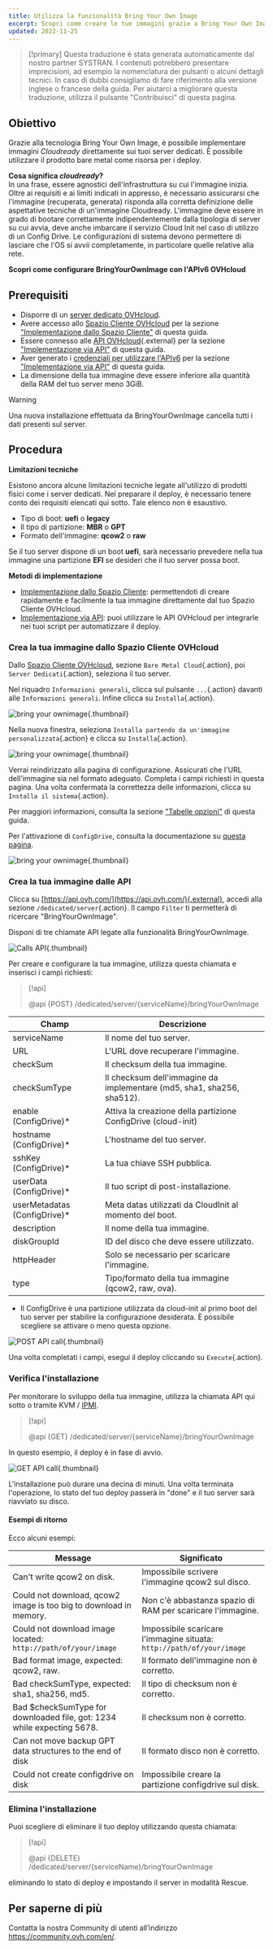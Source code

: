 ```yaml
---
title: Utilizza la funzionalità Bring Your Own Image
excerpt: Scopri come creare le tue immagini grazie a Bring Your Own Image
updated: 2022-11-25
---
```


> [!primary]
> Questa traduzione è stata generata automaticamente dal nostro partner SYSTRAN. I contenuti potrebbero presentare imprecisioni, ad esempio la nomenclatura dei pulsanti o alcuni dettagli tecnici. In caso di dubbi consigliamo di fare riferimento alla versione inglese o francese della guida. Per aiutarci a migliorare questa traduzione, utilizza il pulsante "Contribuisci" di questa pagina.
>


## Obiettivo

Grazie alla tecnologia Bring Your Own Image, è possibile implementare immagini *Cloudready* direttamente sui tuoi server dedicati. È possibile utilizzare il prodotto bare metal come risorsa per i deploy.

**Cosa significa *cloudready*?**
<br>In una frase, essere agnostici dell'infrastruttura su cui l'immagine inizia.
Oltre ai requisiti e ai limiti indicati in appresso, è necessario assicurarsi che l'immagine (recuperata, generata) risponda alla corretta definizione delle aspettative tecniche di un'immagine Cloudready. L'immagine deve essere in grado di bootare correttamente indipendentemente dalla tipologia di server su cui avvia, deve anche imbarcare il servizio Cloud Init nel caso di utilizzo di un Config Drive. Le configurazioni di sistema devono permettere di lasciare che l'OS si avvii completamente, in particolare quelle relative alla rete.

**Scopri come configurare BringYourOwnImage con l'APIv6 OVHcloud**

## Prerequisiti

- Disporre di un [server dedicato OVHcloud](https://www.ovhcloud.com/it/bare-metal/).
- Avere accesso allo [Spazio Cliente OVHcloud](https://www.ovh.com/auth/?action=gotomanager&from=https://www.ovh.it/&ovhSubsidiary=it) per la sezione ["Implementazione dallo Spazio Cliente"](#viacontrolpanel) di questa guida.
- Essere connesso alle [API OVHcloud](https://api.ovh.com/){.external} per la sezione ["Implementazione via API"](#viaapi) di questa guida.
- Aver generato i [credenziali per utilizzare l'APIv6](/pages/manage_and_operate/api/first-steps) per la sezione ["Implementazione via API"](#viaapi) di questa guida.
- La dimensione della tua immagine deve essere inferiore alla quantità della RAM del tuo server meno 3GiB.

> [!warning]
>
> Una nuova installazione effettuata da BringYourOwnImage cancella tutti i dati presenti sul server.
>

## Procedura

**Limitazioni tecniche**

Esistono ancora alcune limitazioni tecniche legate all'utilizzo di prodotti fisici come i server dedicati.
Nel preparare il deploy, è necessario tenere conto dei requisiti elencati qui sotto. Tale elenco non è esaustivo.

- Tipo di boot: **uefi** o **legacy**
- Il tipo di partizione: **MBR** o **GPT**
- Formato dell'immagine: **qcow2** o **raw**

Se il tuo server dispone di un boot **uefi**, sarà necessario prevedere nella tua immagine una partizione **EFI** se desideri che il tuo server possa boot.

**Metodi di implementazione**

- [Implementazione dallo Spazio Cliente](#viacontrolpanel): permettendoti di creare rapidamente e facilmente la tua immagine direttamente dal tuo Spazio Cliente OVHcloud.
- [Implementazione via API](#viaapi): puoi utilizzare le API OVHcloud per integrarle nei tuoi script per automatizzare il deploy.

### Crea la tua immagine dallo Spazio Cliente OVHcloud <a name="viacontrolpanel"></a>

Dallo [Spazio Cliente OVHcloud](https://www.ovh.com/auth/?action=gotomanager&from=https://www.ovh.com/fr/&ovhSubsidiary=fr), sezione `Bare Metal Cloud`{.action}, poi `Server Dedicati`{.action}, seleziona il tuo server.

Nel riquadro `Informazioni generali`, clicca sul pulsante `...`{.action} davanti alle `Informazioni generali`. Infine clicca su `Installa`{.action}.

![bring your ownimage](images/byoi-controlpanel01.png){.thumbnail}

Nella nuova finestra, seleziona `Installa partendo da un'immagine personalizzata`{.action} e clicca su `Installa`{.action}.

![bring your ownimage](images/byoi-controlpanel02.png){.thumbnail}

Verrai reindirizzato alla pagina di configurazione. Assicurati che l'URL dell'immagine sia nel formato adeguato. Completa i campi richiesti in questa pagina. Una volta confermata la correttezza delle informazioni, clicca su `Installa il sistema`{.action}.

Per maggiori informazioni, consulta la sezione ["Tabelle opzioni"](#options) di questa guida. 

Per l'attivazione di `ConfigDrive`, consulta la documentazione su [questa pagina](https://cloudinit.readthedocs.io/en/22.1_a/topics/datasources/configdrive.html).

![bring your ownimage](images/byoi-controlpanel03.png){.thumbnail}

### Crea la tua immagine dalle API <a name="viaapi"></a>

Clicca su [https://api.ovh.com/](https://api.ovh.com/){.external}, accedi alla sezione `/dedicated/server`{.action}. Il campo `Filter` ti permetterà di ricercare "BringYourOwnImage".

Disponi di tre chiamate API legate alla funzionalità BringYourOwnImage.

![Calls API](images/apicalls.png){.thumbnail}

Per creare e configurare la tua immagine, utilizza questa chiamata e inserisci i campi richiesti:

> [!api]
>
> @api {POST} /dedicated/server/{serviceName}/bringYourOwnImage
>


| Champ | Descrizione |
|-|-|
| serviceName | Il nome del tuo server. |
| URL | L'URL dove recuperare l'immagine. |
| checkSum | Il checksum della tua immagine. |
| checkSumType | Il checksum dell'immagine da implementare (md5, sha1, sha256, sha512). |
| enable (ConfigDrive)* | Attiva la creazione della partizione ConfigDrive (cloud-init) |
| hostname (ConfigDrive)* | L'hostname del tuo server. |
| sshKey (ConfigDrive)* | La tua chiave SSH pubblica. |
| userData (ConfigDrive)* | Il tuo script di post-installazione. |
| userMetadatas (ConfigDrive)* | Meta datas utilizzati da CloudInit al momento del boot. |
| description | Il nome della tua immagine. |
| diskGroupId | ID del disco che deve essere utilizzato. |
| httpHeader | Solo se necessario per scaricare l'immagine. |
| type | Tipo/formato della tua immagine (qcow2, raw, ova). |

* Il ConfigDrive è una partizione utilizzata da cloud-init al primo boot del tuo server per stabilire la configurazione desiderata. È possibile scegliere se attivare o meno questa opzione.

![POST API call](images/postapicall.png){.thumbnail}

Una volta completati i campi, esegui il deploy cliccando su `Execute`{.action}.

### Verifica l'installazione

Per monitorare lo sviluppo della tua immagine, utilizza la chiamata API qui sotto o tramite KVM / [IPMI](/pages/bare_metal_cloud/dedicated_servers/using_ipmi_on_dedicated_servers).

> [!api]
>
> @api {GET} /dedicated/server/{serviceName}/bringYourOwnImage
>

In questo esempio, il deploy è in fase di avvio.

![GET API call](images/getapicall.png){.thumbnail}

L'installazione può durare una decina di minuti. Una volta terminata l'operazione, lo stato del tuo deploy passerà in "done" e il tuo server sarà riavviato su disco.

#### Esempi di ritorno

Ecco alcuni esempi:

| Message | Significato |
|-|-|
| Can't write qcow2 on disk. | Impossibile scrivere l'immagine qcow2 sul disco. |
| Could not download, qcow2 image is too big to download in memory. | Non c'è abbastanza spazio di RAM per scaricare l'immagine. |
| Could not download image located: `http://path/of/your/image` | Impossibile scaricare l'immagine situata: `http://path/of/your/image` |
| Bad format image, expected: qcow2, raw. | Il formato dell'immagine non è corretto. |
| Bad checkSumType, expected: sha1, sha256, md5. | Il tipo di checksum non è corretto. |
| Bad $checkSumType for downloaded file, got: 1234 while expecting 5678. | Il checksum non è corretto. |
| Can not move backup GPT data structures to the end of disk | Il formato disco non è corretto. |
| Could not create configdrive on disk | Impossibile creare la partizione configdrive sul disk. |


### Elimina l'installazione

Puoi scegliere di eliminare il tuo deploy utilizzando questa chiamata:

> [!api]
>
> @api {DELETE} /dedicated/server/{serviceName}/bringYourOwnImage
>

eliminando lo stato di deploy e impostando il server in modalità Rescue.

## Per saperne di più

Contatta la nostra Community di utenti all’indirizzo <https://community.ovh.com/en/>.
